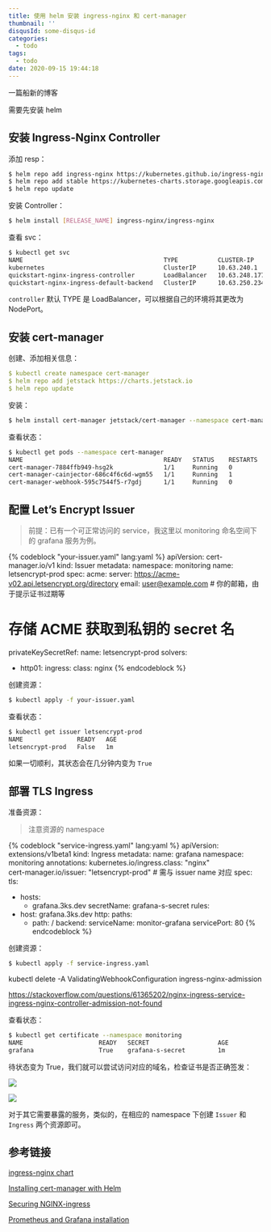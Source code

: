```yaml
---
title: 使用 helm 安装 ingress-nginx 和 cert-manager
thumbnail: ''
disqusId: some-disqus-id
categories:
  - todo
tags:
  - todo
date: 2020-09-15 19:44:18
---
```


一篇船新的博客

<!-- more -->

需要先安装 helm

## 安装 Ingress-Nginx Controller

添加 resp：

```bash
$ helm repo add ingress-nginx https://kubernetes.github.io/ingress-nginx
$ helm repo add stable https://kubernetes-charts.storage.googleapis.com/
$ helm repo update
```

安装 Controller：

```bash
$ helm install [RELEASE_NAME] ingress-nginx/ingress-nginx
```

查看 svc：

```bash
$ kubectl get svc
NAME                                       TYPE           CLUSTER-IP      EXTERNAL-IP      PORT(S)                      AGE
kubernetes                                 ClusterIP      10.63.240.1     <none>           443/TCP                      23m
quickstart-nginx-ingress-controller        LoadBalancer   10.63.248.177   203.0.113.2      80:31345/TCP,443:31376/TCP   16m
quickstart-nginx-ingress-default-backend   ClusterIP      10.63.250.234   <none>           80/TCP                       16m
```

`controller` 默认 TYPE 是 LoadBalancer，可以根据自己的环境将其更改为 NodePort。

## 安装 cert-manager

创建、添加相关信息：

```yaml
$ kubectl create namespace cert-manager
$ helm repo add jetstack https://charts.jetstack.io
$ helm repo update
```


安装：

```bash
$ helm install cert-manager jetstack/cert-manager --namespace cert-manager --version v1.0.0  --set installCRDs=true
```

查看状态：

```bash
$ kubectl get pods --namespace cert-manager
NAME                                       READY   STATUS    RESTARTS   AGE
cert-manager-7884ffb949-hsg2k              1/1     Running   0          12h
cert-manager-cainjector-686c4f6c6d-wgm55   1/1     Running   1          12h
cert-manager-webhook-595c7544f5-r7gdj      1/1     Running   0          12h
```

## 配置 Let’s Encrypt Issuer

> 前提：已有一个可正常访问的 service，我这里以 monitoring 命名空间下的 grafana 服务为例。

{% codeblock "your-issuer.yaml" lang:yaml %}
apiVersion: cert-manager.io/v1
kind: Issuer
metadata:
 namespace: monitoring
 name: letsencrypt-prod
spec:
 acme:
   server: https://acme-v02.api.letsencrypt.org/directory
   email: user@example.com # 你的邮箱，由于提示证书过期等
   # 存储 ACME 获取到私钥的 secret 名
   privateKeySecretRef:
     name: letsencrypt-prod
   solvers:
   - http01:
       ingress:
         class: nginx
{% endcodeblock %}

创建资源：

```bash
$ kubectl apply -f your-issuer.yaml
```

查看状态：

```bash
$ kubectl get issuer letsencrypt-prod
NAME               READY   AGE
letsencrypt-prod   False   1m
```

如果一切顺利，其状态会在几分钟内变为 `True`

## 部署 TLS Ingress

准备资源：

> 注意资源的 namespace

{% codeblock "service-ingress.yaml" lang:yaml %}
apiVersion: extensions/v1beta1
kind: Ingress
metadata:
  name: grafana
  namespace: monitoring
  annotations:
    kubernetes.io/ingress.class: "nginx"    
    cert-manager.io/issuer: "letsencrypt-prod" # 需与 issuer name 对应
spec:
  tls:
  - hosts:
    - grafana.3ks.dev
    secretName: grafana-s-secret
  rules:
  - host: grafana.3ks.dev
    http:
      paths:
      - path: /
        backend:
          serviceName: monitor-grafana
          servicePort: 80
{% endcodeblock %}

创建资源：

```bash
$ kubectl apply -f service-ingress.yaml
```

kubectl delete -A ValidatingWebhookConfiguration ingress-nginx-admission

https://stackoverflow.com/questions/61365202/nginx-ingress-service-ingress-nginx-controller-admission-not-found

查看状态：

```bash
$ kubectl get certificate --namespace monitoring
NAME                     READY   SECRET                   AGE
grafana                  True    grafana-s-secret         1m
```

待状态变为 True，我们就可以尝试访问对应的域名，检查证书是否正确签发：

![](https://cdn.sguan.top/markdown/20200916121638.png)

![](https://cdn.sguan.top/markdown/20200916121735.png)

对于其它需要暴露的服务，类似的，在相应的 namespace 下创建 `Issuer` 和 `Ingress` 两个资源即可。

## 参考链接

[ingress-nginx chart](https://github.com/kubernetes/ingress-nginx/tree/master/charts/ingress-nginx)

[Installing cert-manager with Helm](https://cert-manager.io/next-docs/installation/kubernetes/#installing-with-helm)

[Securing NGINX-ingress](https://cert-manager.io/next-docs/tutorials/acme/ingress/)

[Prometheus and Grafana installation](https://kubernetes.github.io/ingress-nginx/user-guide/monitoring/)
